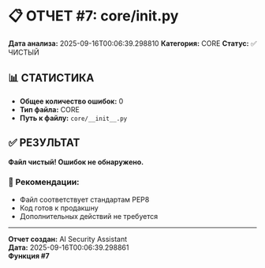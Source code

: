 # 📋 ОТЧЕТ #7: core/__init__.py

**Дата анализа:** 2025-09-16T00:06:39.298810
**Категория:** CORE
**Статус:** ✅ ЧИСТЫЙ

## 📊 СТАТИСТИКА

- **Общее количество ошибок:** 0
- **Тип файла:** CORE
- **Путь к файлу:** `core/__init__.py`

## ✅ РЕЗУЛЬТАТ

**Файл чистый! Ошибок не обнаружено.**

### 🎯 Рекомендации:
- Файл соответствует стандартам PEP8
- Код готов к продакшну
- Дополнительных действий не требуется

---
**Отчет создан:** AI Security Assistant  
**Дата:** 2025-09-16T00:06:39.298861  
**Функция #7**
